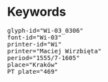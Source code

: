 # Keywords
<pre>
glyph-id="Wi-03_0306"
font-id="Wi-03"
printer-id="Wi"
printer="Maciej Wirzbięta"
period="1555/7-1605"
place="Kraków"
PT plate="469"
</pre>
